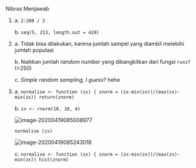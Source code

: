 Nibras Menjawab

1. a. `2:200 / 2`

   b. `seq(5, 213, length.out = 428)`

2. a. Tidak bisa dilakukan, karena jumlah sampel yang diambil melebihi jumlah populasi

   b. Naikkan jumlah *random number* yang dibangkitkan dari fungsi `runif`  (>250)

   c. *Simple random sampling, I guess*? hehe

3. a. `normalise <- function (zx) {
     znorm = (zx-min(zx))/(max(zx)-min(zx))
     return(znorm)`

   b. `zx <- rnorm(10, 10, 4)` 

   ![image-20200419085008977](C:\Users\niefu\AppData\Roaming\Typora\typora-user-images\image-20200419085008977.png)

   `normalise (zx)`

   ![image-20200419085243018](C:\Users\niefu\AppData\Roaming\Typora\typora-user-images\image-20200419085243018.png)

   c. `normalise <- function (zx) {
     znorm = (zx-min(zx))/(max(zx)-min(zx))
     hist(znorm)`